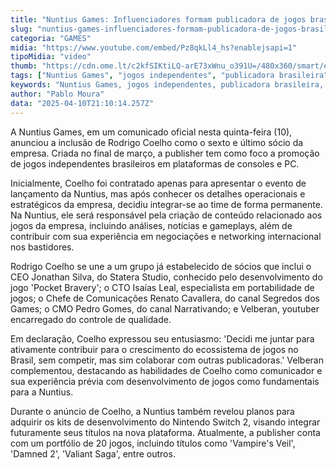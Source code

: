```yaml
---
title: "Nuntius Games: Influenciadores formam publicadora de jogos brasileiros"
slug: "nuntius-games-influenciadores-formam-publicadora-de-jogos-brasileiros"
categoria: "GAMES"
midia: "https://www.youtube.com/embed/Pz8qkLl4_hs?enablejsapi=1"
tipoMidia: "video"
thumb: "https://cdn.ome.lt/c2kfSIKtiLQ-arE73xWnu_o391U=/480x360/smart/extras/conteudos/nuntius-games.jpg"
tags: ["Nuntius Games", "jogos independentes", "publicadora brasileira", "influenciadores", "Rodrigo Coelho", "Nintendo Switch 2", "desenvolvimento de jogos", "ecossistema de jogos no Brasil"]
keywords: "Nuntius Games, jogos independentes, publicadora brasileira, influenciadores, Rodrigo Coelho, Nintendo Switch 2, desenvolvimento de jogos, ecossistema de jogos no Brasil"
author: "Pablo Moura"
data: "2025-04-10T21:10:14.257Z"
---
```


A Nuntius Games, em um comunicado oficial nesta quinta-feira (10), anunciou a inclusão de Rodrigo Coelho como o sexto e último sócio da empresa. Criada no final de março, a publisher tem como foco a promoção de jogos independentes brasileiros em plataformas de consoles e PC.

Inicialmente, Coelho foi contratado apenas para apresentar o evento de lançamento da Nuntius, mas após conhecer os detalhes operacionais e estratégicos da empresa, decidiu integrar-se ao time de forma permanente. Na Nuntius, ele será responsável pela criação de conteúdo relacionado aos jogos da empresa, incluindo análises, notícias e gameplays, além de contribuir com sua experiência em negociações e networking internacional nos bastidores.

Rodrigo Coelho se une a um grupo já estabelecido de sócios que inclui o CEO Jonathan Silva, do Statera Studio, conhecido pelo desenvolvimento do jogo 'Pocket Bravery'; o CTO Isaías Leal, especialista em portabilidade de jogos; o Chefe de Comunicações Renato Cavallera, do canal Segredos dos Games; o CMO Pedro Gomes, do canal Narrativando; e Velberan, youtuber encarregado do controle de qualidade.

Em declaração, Coelho expressou seu entusiasmo: 'Decidi me juntar para ativamente contribuir para o crescimento do ecossistema de jogos no Brasil, sem competir, mas sim colaborar com outras publicadoras.' Velberan complementou, destacando as habilidades de Coelho como comunicador e sua experiência prévia com desenvolvimento de jogos como fundamentais para a Nuntius.

Durante o anúncio de Coelho, a Nuntius também revelou planos para adquirir os kits de desenvolvimento do Nintendo Switch 2, visando integrar futuramente seus títulos na nova plataforma. Atualmente, a publisher conta com um portfólio de 20 jogos, incluindo títulos como 'Vampire's Veil', 'Damned 2', 'Valiant Saga', entre outros.
